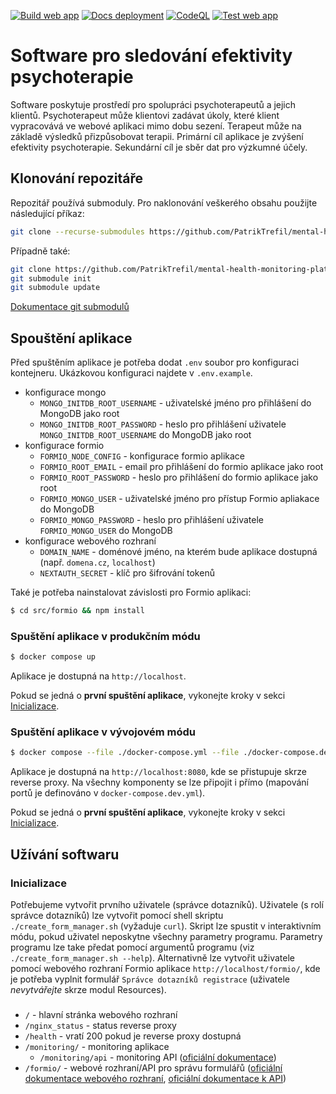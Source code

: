 [![Build web app](https://github.com/PatrikTrefil/mental-health-monitoring-platform/actions/workflows/build-web-app.yml/badge.svg)](https://github.com/PatrikTrefil/mental-health-monitoring-platform/actions/workflows/build-web-app.yml)
[![Docs deployment](https://github.com/PatrikTrefil/mental-health-monitoring-platform/actions/workflows/deployment-production-docs.yml/badge.svg)](https://github.com/PatrikTrefil/mental-health-monitoring-platform/actions/workflows/deployment-production-docs.yml)
[![CodeQL](https://github.com/PatrikTrefil/mental-health-monitoring-platform/actions/workflows/github-code-scanning/codeql/badge.svg)](https://github.com/PatrikTrefil/mental-health-monitoring-platform/actions/workflows/github-code-scanning/codeql)
[![Test web app](https://github.com/PatrikTrefil/mental-health-monitoring-platform/actions/workflows/test-web-app.yml/badge.svg)](https://github.com/PatrikTrefil/mental-health-monitoring-platform/actions/workflows/test-web-app.yml)

# Software pro sledování efektivity psychoterapie

Software poskytuje prostředí pro spolupráci psychoterapeutů a jejich
klientů. Psychoterapeut může klientovi zadávat úkoly, které klient
vypracovává ve webové aplikaci mimo dobu sezení. Terapeut může na základě
výsledků přizpůsobovat terapii. Primární cíl aplikace je zvýšení efektivity
psychoterapie. Sekundární cíl je sběr dat pro výzkumné účely.

## Klonování repozitáře

Repozitář používá submoduly. Pro naklonování veškerého obsahu
použijte následující příkaz:

```sh
git clone --recurse-submodules https://github.com/PatrikTrefil/mental-health-monitoring-platform.git
```

Případně také:

```sh
git clone https://github.com/PatrikTrefil/mental-health-monitoring-platform.git
git submodule init
git submodule update
```

[Dokumentace git submodulů](https://git-scm.com/book/en/v2/Git-Tools-Submodules)

## Spouštění aplikace

Před spuštěním aplikace je potřeba dodat `.env` soubor pro konfiguraci kontejneru.
Ukázkovou konfiguraci najdete v `.env.example`.

-   konfigurace mongo
    -   `MONGO_INITDB_ROOT_USERNAME` - uživatelské jméno pro přihlášení do MongoDB jako root
    -   `MONGO_INITDB_ROOT_PASSWORD` - heslo pro přihlášení uživatele `MONGO_INITDB_ROOT_USERNAME` do MongoDB jako root
-   konfigurace formio
    -   `FORMIO_NODE_CONFIG` - konfigurace formio aplikace
    -   `FORMIO_ROOT_EMAIL` - email pro přihlášení do formio aplikace jako root
    -   `FORMIO_ROOT_PASSWORD` - heslo pro přihlášení do formio aplikace jako root
    -   `FORMIO_MONGO_USER` - uživatelské jméno pro přístup Formio apliakace do MongoDB
    -   `FORMIO_MONGO_PASSWORD` - heslo pro přihlášení uživatele `FORMIO_MONGO_USER` do MongoDB
-   konfigurace webového rozhraní
    -   `DOMAIN_NAME` - doménové jméno, na kterém bude aplikace dostupná (např. `domena.cz`, `localhost`)
    -   `NEXTAUTH_SECRET` - klíč pro šifrování tokenů

Také je potřeba nainstalovat závislosti pro Formio aplikaci:

```sh
$ cd src/formio && npm install
```

### Spuštění aplikace v produkčním módu

```sh
$ docker compose up
```

Aplikace je dostupná na `http://localhost`.

Pokud se jedná o **první spuštění aplikace**, vykonejte kroky v sekci [Inicializace](#Inicializace).

### Spuštění aplikace v vývojovém módu

```sh
$ docker compose --file ./docker-compose.yml --file ./docker-compose.dev.yml up
```

Aplikace je dostupná na `http://localhost:8080`, kde se přistupuje skrze reverse proxy.
Na všechny komponenty se lze připojit i přímo (mapování portů je definováno v `docker-compose.dev.yml`).

Pokud se jedná o **první spuštění aplikace**, vykonejte kroky v sekci [Inicializace](#Inicializace).

## Užívání softwaru

### Inicializace

Potřebujeme vytvořit prvního uživatele (správce dotazníků).
Uživatele (s rolí správce dotazníků) lze vytvořit pomocí shell skriptu `./create_form_manager.sh` (vyžaduje `curl`). Skript lze spustit
v interaktivním módu, pokud uživatel neposkytne všechny parametry programu. Parametry
programu lze take předat pomocí argumentů programu (viz `./create_form_manager.sh --help`). Alternativně
lze vytvořit uživatele pomocí webového rozhraní Formio aplikace `http://localhost/formio/`,
kde je potřeba vyplnit formulář `Správce dotazníků registrace` (uživatele _nevytvářejte_ skrze modul
Resources).

###

-   `/` - hlavní stránka webového rozhraní
-   `/nginx_status` - status reverse proxy
-   `/health` - vratí 200 pokud je reverse proxy dostupná
-   `/monitoring/` - monitoring aplikace
    -   `/monitoring/api` - monitoring API ([oficiální dokumentace](https://github.com/google/cadvisor/blob/master/docs/api.md))
-   `/formio/` - webové rozhraní/API pro správu formulářů ([oficiální dokumentace webového rozhraní](https://help.form.io/), [oficiální dokumentace k API](https://apidocs.form.io/))
